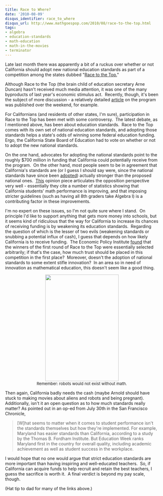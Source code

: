```yaml
---
title: Race to Where?
date: '2010-08-09'
disqus_identifier: race_to_where
disqus_url: http://www.mathgoespop.com/2010/08/race-to-the-top.html
tags:
- algebra
- education-standards
- math-education
- math-in-the-movies
- terminator
---
```


Late last month there was apparently a bit of a ruckus over whether or not California should adopt new national education standards as part of a competition among the states dubbed "<a href="http://en.wikipedia.org/wiki/Race_to_the_Top">Race to the Top.</a>"

Although Race to the Top (the brain child of education secretary Arne Duncan) hasn't received much media attention, it was one of the many byproducts of last year's economic stimulus act.  Recently, though, it's been the subject of more discussion - a relatively detailed <a href="http://news.yahoo.com/s/mcclatchy/20100808/pl_mcclatchy/3585264">article</a> on the program was published over the weekend, for example.

For Californians (and residents of other states, I'm sure), participation in Race to the Top has been met with some controversy.  The latest debate, as I mentioned above, has been about education standards.  Race to the Top comes with its own set of national education standards, and adopting those standards helps a state's odds of winning some federal education funding.  Ergo, the California State Board of Education had to vote on whether or not to adopt the new national standards.

On the one hand, advocates for adopting the national standards point to the roughly $700 million in funding that California could potentially receive from the program.  On the other hand, most people seem to be in agreement that California's standards are (or I guess I should say were, since the national standards have since been <a href="http://articles.sfgate.com/2010-08-03/bay-area/22010265_1_national-academic-standards-common-core-standards-new-standards">adopted</a>) actually stronger than the proposed national ones.  <a href="http://www.sfgate.com/cgi-bin/article.cgi?file=/c/a/2010/07/30/ED5Q1ELG9S.DTL">This</a> opinion piece articulates the opposition perspective very well - essentially they cite a number of statistics showing that California students' math performance is improving, and that imposing stricter guidelines (such as having all 8th graders take Algebra I) is a contributing factor in these improvements.

I'm no expert on these issues, so I'm not quite sure where I stand.  On principle I'd like to support anything that gets more money into schools, but it seems kind of ridiculous that the way for California to increase its chances of receiving funding is by weakening its education standards.  Regarding the question of which is the lesser of two evils (weakening standards or snubbing a potential influx of cash), I guess that depends on how likely California is to receive funding.  The Economic Policy Institute <a href="http://epi.3cdn.net/4835aafd6e80385004_5nm6bn6id.pdf">found</a> that the winners of the first round of Race to the Top were essentially selected arbitrarily; if that's the case, how much trust should be placed in this competition in the first place?  Moreover, doesn't the adoption of national standards to some extent stifle innovation?  In an area so in need of innovation as mathematical education, this doesn't seem like a good thing.

<p style="text-align:center;font-size:small;"><img src="http://upload.wikimedia.org/wikipedia/en/8/85/Terminator2poster.jpg" alt="" width="241" height="350" /><br>Remember: robots would not exist without math.</p>

Then again, California badly needs the cash (maybe Arnold should have stuck to making movies about aliens and robots and being pregnant). Additionally, isn't it an open question as to how much standards really matter?  As pointed out in an op-ed from July 30th in the San Francisco Chronicle,

<blockquote>[W]hat seems to matter when it comes to student performance isn't the standards themselves but how they're implemented. For example, Maryland has easier standards than California, according to a study by the Thomas B. Fordham Institute. But Education Week ranks Maryland first in the country for overall quality, including academic achievement as well as student success in the workplace.</blockquote>

I would hope that no one would argue that strict education standards are more important than having inspiring and well-educated teachers.  So, if California can acquire funds to help recruit and retain the best teachers, I guess the sacrifice is worth it.  A final verdict is beyond my pay scale, though.

(Hat tip to dad for many of the links above.)
